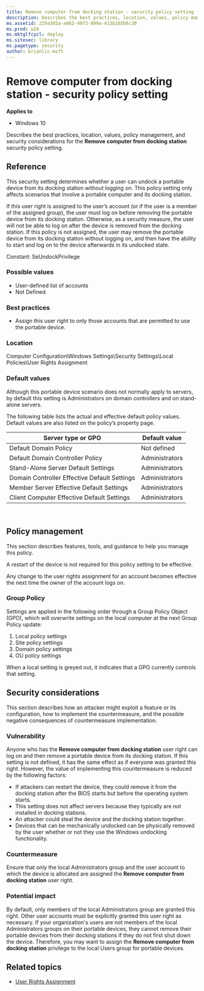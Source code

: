 ```yaml
---
title: Remove computer from docking station - security policy setting (Windows 10)
description: Describes the best practices, location, values, policy management, and security considerations for the Remove computer from docking station security policy setting.
ms.assetid: 229a385a-a862-4973-899a-413b1b5b6c30
ms.prod: w10
ms.mktglfcycl: deploy
ms.sitesec: library
ms.pagetype: security
author: brianlic-msft
---
```


# Remove computer from docking station - security policy setting

**Applies to**
-   Windows 10

Describes the best practices, location, values, policy management, and security considerations for the **Remove computer from docking station** security policy setting.

## Reference

This security setting determines whether a user can undock a portable device from its docking station without logging on. This policy setting only affects scenarios that involve a portable computer and its docking station.

If this user right is assigned to the user’s account (or if the user is a member of the assigned group), the user must log on before removing the portable device from its docking station. Otherwise, as a security measure, the user will not be able to log on after the device is removed from the docking station. If this policy is not assigned, the user may remove the portable device from its docking station without logging on, and then have the ability to start and log on to the device afterwards in its undocked state.

Constant: SeUndockPrivilege

### Possible values

-   User-defined list of accounts
-   Not Defined

### Best practices

-   Assign this user right to only those accounts that are permitted to use the portable device.

### Location

Computer Configuration\\Windows Settings\\Security Settings\\Local Policies\\User Rights Assignment

### Default values

Although this portable device scenario does not normally apply to servers, by default this setting is Administrators on domain controllers and on stand-alone servers.

The following table lists the actual and effective default policy values. Default values are also listed on the policy’s property page.

| Server type or GPO | Default value |
| - | - |
| Default Domain Policy| Not defined| 
| Default Domain Controller Policy | Administrators| 
| Stand-Alone Server Default Settings | Administrators| 
| Domain Controller Effective Default Settings | Administrators| 
| Member Server Effective Default Settings | Administrators| 
| Client Computer Effective Default Settings | Administrators| 
 
## Policy management

This section describes features, tools, and guidance to help you manage this policy.

A restart of the device is not required for this policy setting to be effective.

Any change to the user rights assignment for an account becomes effective the next time the owner of the account logs on.

### Group Policy

Settings are applied in the following order through a Group Policy Object (GPO), which will overwrite settings on the local computer at the next Group Policy update:

1.  Local policy settings
2.  Site policy settings
3.  Domain policy settings
4.  OU policy settings

When a local setting is greyed out, it indicates that a GPO currently controls that setting.

## Security considerations

This section describes how an attacker might exploit a feature or its configuration, how to implement the countermeasure, and the possible negative consequences of countermeasure implementation.

### Vulnerability

Anyone who has the **Remove computer from docking station** user right can log on and then remove a portable device from its docking station. If this setting is not defined, it has the same effect as if everyone was granted this right. However, the value of implementing this countermeasure is reduced by the following factors:

-   If attackers can restart the device, they could remove it from the docking station after the BIOS starts but before the operating system starts.
-   This setting does not affect servers because they typically are not installed in docking stations.
-   An attacker could steal the device and the docking station together.
-   Devices that can be mechanically undocked can be physically removed by the user whether or not they use the Windows undocking functionality.

### Countermeasure

Ensure that only the local Administrators group and the user account to which the device is allocated are assigned the **Remove computer from docking station** user right.

### Potential impact

By default, only members of the local Administrators group are granted this right. Other user accounts must be explicitly granted this user right as necessary. If your organization's users are not members of the local Administrators groups on their portable devices, they cannot remove their portable devices from their docking stations if they do not first shut down the device. Therefore, you may want to assign the **Remove computer from docking station** privilege to the local Users group for portable devices.

## Related topics

- [User Rights Assignment](user-rights-assignment.md)
